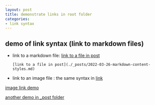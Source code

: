 ```yaml
---
layout: post
title: demonstrate links in root folder
categories: 
- link syntax 
---
```

## demo of link syntax (link to markdown files)

- link to a markdown file: [link to a file in post](_posts/2022-03-26-markdown-content-styles.md)

    `[link to a file in post](./_posts/2022-03-26-markdown-content-styles.md)`

- link to an image file : the same syntax in [link](./_posts/2022-03-27-image-link.md)




[image link demo](./_posts/2022-03-27-image-link.md)

[another demo in _post folder](./_posts/2022-04-27-mardown-file-link-in-post-folder.md)
